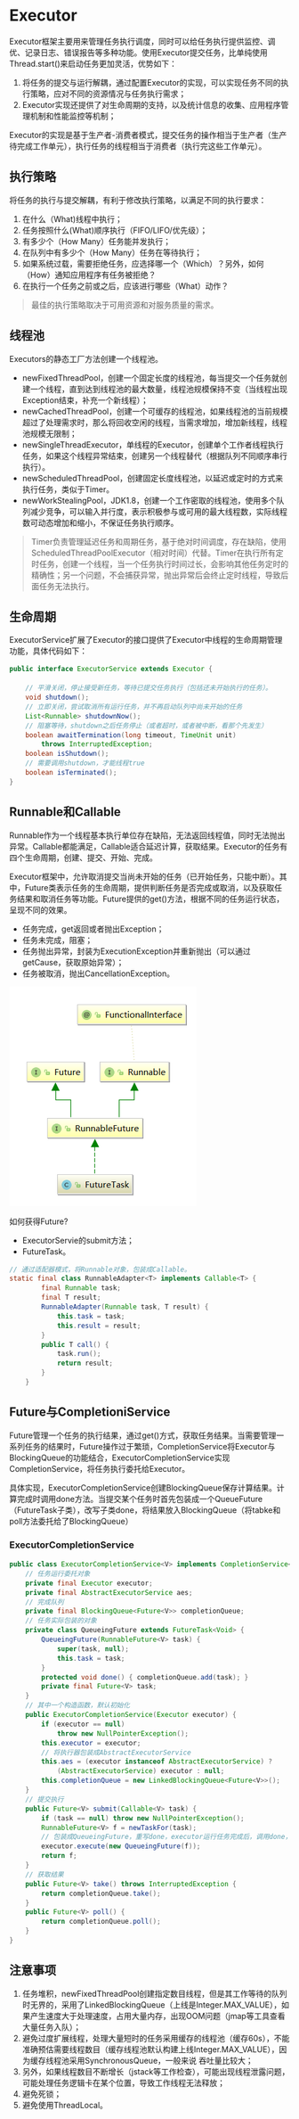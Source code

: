 # Executor
Executor框架主要用来管理任务执行调度，同时可以给任务执行提供监控、调优、记录日志、错误报告等多种功能。使用Executor提交任务，比单纯使用Thread.start()来启动任务更加灵活，优势如下：
1. 将任务的提交与运行解耦，通过配置Executor的实现，可以实现任务不同的执行策略，应对不同的资源情况与任务执行需求；
2. Executor实现还提供了对生命周期的支持，以及统计信息的收集、应用程序管理机制和性能监控等机制；

Executor的实现是基于生产者-消费者模式，提交任务的操作相当于生产者（生产待完成工作单元），执行任务的线程相当于消费者（执行完这些工作单元）。

## 执行策略
将任务的执行与提交解耦，有利于修改执行策略，以满足不同的执行要求：
1. 在什么（What)线程中执行；
2. 任务按照什么(What)顺序执行（FIFO/LIFO/优先级）；
3. 有多少个（How Many）任务能并发执行；
4. 在队列中有多少个（How Many）任务在等待执行；
5. 如果系统过载，需要拒绝任务，应选择哪一个（Which）？另外，如何（How）通知应用程序有任务被拒绝？
6. 在执行一个任务之前或之后，应该进行哪些（What）动作？

> 最佳的执行策略取决于可用资源和对服务质量的需求。

## 线程池
Executors的静态工厂方法创建一个线程池。
- newFixedThreadPool，创建一个固定长度的线程池，每当提交一个任务就创建一个线程，直到达到线程池的最大数量，线程池规模保持不变（当线程出现Exception结束，补充一个新线程）；
- newCachedThreadPool，创建一个可缓存的线程池，如果线程池的当前规模超过了处理需求时，那么将回收空闲的线程，当需求增加，增加新线程，线程池规模无限制；
- newSingleThreadExecutor，单线程的Executor，创建单个工作者线程执行任务，如果这个线程异常结束，创建另一个线程替代（根据队列不同顺序串行执行）。
- newScheduledThreadPool，创建固定长度线程池，以延迟或定时的方式来执行任务，类似于Timer。
- newWorkStealingPool，JDK1.8，创建一个工作密取的线程池，使用多个队列减少竞争，可以输入并行度，表示积极参与或可用的最大线程数，实际线程数可动态增加和缩小，不保证任务执行顺序。


> Timer负责管理延迟任务和周期任务，基于绝对时间调度，存在缺陷，使用ScheduledThreadPoolExecutor（相对时间）代替。Timer在执行所有定时任务，创建一个线程，当一个任务执行时间过长，会影响其他任务定时的精确性；另一个问题，不会捕获异常，抛出异常后会终止定时线程，导致后面任务无法执行。

## 生命周期
ExecutorService扩展了Executor的接口提供了Executor中线程的生命周期管理功能，具体代码如下：
```java
public interface ExecutorService extends Executor {
    
    // 平滑关闭，停止接受新任务，等待已提交任务执行（包括还未开始执行的任务）。
    void shutdown();
    // 立即关闭，尝试取消所有运行任务，并不再启动队列中尚未开始的任务
    List<Runnable> shutdownNow();
    // 阻塞等待，shutdown之后任务停止（或者超时，或者被中断，看那个先发生）
    boolean awaitTermination(long timeout, TimeUnit unit)
        throws InterruptedException;
    boolean isShutdown();
    // 需要调用shutdown，才能线程true    
    boolean isTerminated(); 
}
```

## Runnable和Callable
Runnable作为一个线程基本执行单位存在缺陷，无法返回线程值，同时无法抛出异常。Callable都能满足，Callable适合延迟计算，获取结果。Executor的任务有四个生命周期，创建、提交、开始、完成。

Executor框架中，允许取消提交当尚未开始的任务（已开始任务，只能中断）。其中，Future类表示任务的生命周期，提供判断任务是否完成或取消，以及获取任务结果和取消任务等功能。Future提供的get()方法，根据不同的任务运行状态，呈现不同的效果。
- 任务完成，get返回或者抛出Exception；
- 任务未完成，阻塞；
- 任务抛出异常，封装为ExecutionException并重新抛出（可以通过getCause，获取原始异常）；
- 任务被取消，抛出CancellationException。

![](/images/java/concureent/future.PNG)

如何获得Future?
- ExecutorServie的submit方法；
- FutureTask。

```java
// 通过适配器模式，将Runnable对象，包装成Callable。
static final class RunnableAdapter<T> implements Callable<T> {
        final Runnable task;
        final T result;
        RunnableAdapter(Runnable task, T result) {
            this.task = task;
            this.result = result;
        }
        public T call() {
            task.run();
            return result;
        }
    }
```

## Future与CompletioniService
Future管理一个任务的执行结果，通过get()方式，获取任务结果。当需要管理一系列任务的结果时，Future操作过于繁琐，CompletionService将Executor与BlockingQueue的功能结合，ExecutorCompletionService实现CompletionService，将任务执行委托给Executor。

具体实现，ExecutorCompletionService创建BlockingQueue保存计算结果。计算完成时调用done方法。当提交某个任务时首先包装成一个QueueFuture（FutureTask子类），改写子类done，将结果放入BlockingQueue（将tabke和poll方法委托给了BlockingQueue）

### ExecutorCompletionService

```java
public class ExecutorCompletionService<V> implements CompletionService<V> {
    // 任务运行委托对象
    private final Executor executor;
    private final AbstractExecutorService aes;
    // 完成队列
    private final BlockingQueue<Future<V>> completionQueue;
    // 任务实际包装的对象
    private class QueueingFuture extends FutureTask<Void> {
        QueueingFuture(RunnableFuture<V> task) {
            super(task, null);
            this.task = task;
        }
        protected void done() { completionQueue.add(task); }
        private final Future<V> task;
    }
    // 其中一个构造函数，默认初始化
    public ExecutorCompletionService(Executor executor) {
        if (executor == null)
            throw new NullPointerException();
        this.executor = executor;
        // 将执行器包装成AbstractExecutorService
        this.aes = (executor instanceof AbstractExecutorService) ?
            (AbstractExecutorService) executor : null;
        this.completionQueue = new LinkedBlockingQueue<Future<V>>();
    }
    // 提交执行
    public Future<V> submit(Callable<V> task) {
        if (task == null) throw new NullPointerException();
        RunnableFuture<V> f = newTaskFor(task);
        // 包装成QueueingFuture，重写done，executor运行任务完成后，调用done，写入结果队列
        executor.execute(new QueueingFuture(f));
        return f;
    }
    // 获取结果
    public Future<V> take() throws InterruptedException {
        return completionQueue.take();
    }
    public Future<V> poll() {
        return completionQueue.poll();
    }
}
```


## 注意事项
1. 任务堆积，newFixedThreadPool创建指定数目线程，但是其工作等待的队列时无界的，采用了LinkedBlockingQueue（上线是Integer.MAX_VALUE），如果产生速度大于处理速度，占用大量内存，出现OOM问题（jmap等工具查看大量任务入队）；
2. 避免过度扩展线程，处理大量短时的任务采用缓存的线程池（缓存60s），不能准确预估需要线程数目（缓存线程池默认构建上线Integer.MAX_VALUE），因为缓存线程池采用SynchronousQueue，一般来说
吞吐量比较大；
3. 另外，如果线程数目不断增长（jstack等工作检查），可能出现线程泄露问题，可能处理任务逻辑卡在某个位置，导致工作线程无法释放；
4. 避免死锁；
5. 避免使用ThreadLocal。









